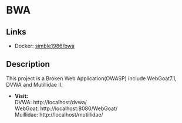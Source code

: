 # BWA

## Links

* Docker: <a href="https://hub.docker.com/r/simble1986/bwa/">simble1986/bwa</a>

## Description

This project is a Broken Web Application(OWASP) include WebGoat7.1, DVWA and Mutillidae II.

* **Visit:**<br>
  DVWA: http://localhost/dvwa/<br>
  WebGoat: http://localhost:8080/WebGoat/<br>
  Muillidae: http://localhost/mutillidae/
